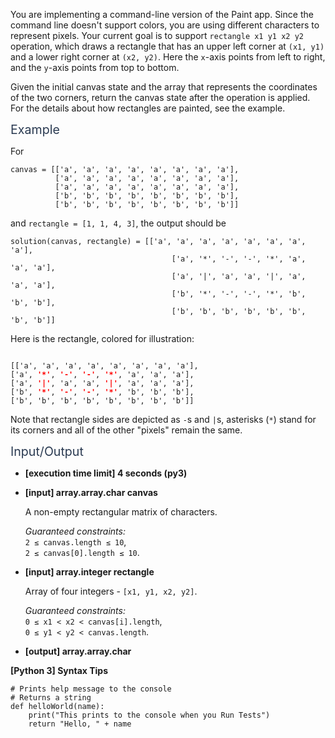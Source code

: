 <p>You are implementing a command-line version of the Paint app. Since the command line doesn't support colors, you are using different characters to represent pixels. Your current goal is to support <code>rectangle x1 y1 x2 y2</code> operation, which draws a rectangle that has an upper left corner at <code>(x1, y1)</code> and a lower right corner at <code>(x2, y2)</code>. Here the <code>x</code>-axis points from left to right, and the <code>y</code>-axis points from top to bottom.</p>
<p>Given the initial canvas state and the array that represents the coordinates of the two corners, return the canvas state after the operation is applied. For the details about how rectangles are painted, see the example.</p>
<p><span class="markdown--header" style="color:#2b3b52;font-size:1.4em">Example</span></p>
<p>For</p>
<pre><code>canvas = [['a', 'a', 'a', 'a', 'a', 'a', 'a', 'a'],
          ['a', 'a', 'a', 'a', 'a', 'a', 'a', 'a'],
          ['a', 'a', 'a', 'a', 'a', 'a', 'a', 'a'],
          ['b', 'b', 'b', 'b', 'b', 'b', 'b', 'b'],
          ['b', 'b', 'b', 'b', 'b', 'b', 'b', 'b']]
</code></pre>
<p>and <code>rectangle = [1, 1, 4, 3]</code>, the output should be</p>
<pre><code>solution(canvas, rectangle) = [['a', 'a', 'a', 'a', 'a', 'a', 'a', 'a'],
                  					['a', '*', '-', '-', '*', 'a', 'a', 'a'],
                  					['a', '|', 'a', 'a', '|', 'a', 'a', 'a'],
                  					['b', '*', '-', '-', '*', 'b', 'b', 'b'],
                  					['b', 'b', 'b', 'b', 'b', 'b', 'b', 'b']]
</code></pre>
<p>Here is the rectangle, colored for illustration:</p>
<pre><code>
[['a', 'a', 'a', 'a', 'a', 'a', 'a', 'a'],
['a', <b><font color="red">'*'</font></b>, <b><font color="red">'-'</font></b>, <b><font color="red">'-'</font></b>, <b><font color="red">'*'</font></b>, 'a', 'a', 'a'],
['a', <b><font color="red">'|'</font></b>, 'a', 'a', <b><font color="red">'|'</font></b>, 'a', 'a', 'a'],
['b', <b><font color="red">'*'</font></b>, <b><font color="red">'-'</font></b>, <b><font color="red">'-'</font></b>, <b><font color="red">'*'</font></b>, 'b', 'b', 'b'],
['b', 'b', 'b', 'b', 'b', 'b', 'b', 'b']]
</code></pre>
<p>Note that rectangle sides are depicted as <code>-</code>s and <code>|</code>s, asterisks (<code>*</code>) stand for its corners and all of the other "pixels" remain the same.</p>
<p><span class="markdown--header" style="color:#2b3b52;font-size:1.4em">Input/Output</span></p>
<ul>
<li>
<p><strong>[execution time limit] 4 seconds (py3)</strong></p>
</li>
<li>
<p><strong>[input] array.array.char canvas</strong></p>
<p>A non-empty rectangular matrix of characters.</p>
<p><em>Guaranteed constraints:</em><br />
<code>2 ≤ canvas.length ≤ 10</code>,<br />
<code>2 ≤ canvas[0].length ≤ 10</code>.</p>
</li>
<li>
<p><strong>[input] array.integer rectangle</strong></p>
<p>Array of four integers - <code>[x1, y1, x2, y2]</code>.</p>
<p><em>Guaranteed constraints:</em><br />
<code>0 ≤ x1 &lt; x2 &lt; canvas[i].length</code>,<br />
<code>0 ≤ y1 &lt; y2 &lt; canvas.length</code>.</p>
</li>
<li>
<p><strong>[output] array.array.char</strong></p>
</li>
</ul>
<p><strong>[Python 3] Syntax Tips</strong></p>
<pre><code class="language-python"><span class="hljs-comment"># Prints help message to the console</span>
<span class="hljs-comment"># Returns a string</span>
<span class="hljs-keyword">def</span> <span class="hljs-title function_">helloWorld</span>(<span class="hljs-params">name</span>):
    <span class="hljs-built_in">print</span>(<span class="hljs-string">"This prints to the console when you Run Tests"</span>)
    <span class="hljs-keyword">return</span> <span class="hljs-string">"Hello, "</span> + name

</code></pre>
